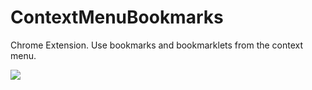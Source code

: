 ContextMenuBookmarks
====================

Chrome Extension. Use bookmarks and bookmarklets from the context menu.

![](http://uzitech.github.io/images/contextmenubookmarks2.png)
